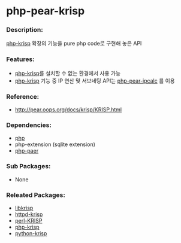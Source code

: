 # php-pear-krisp

### Description:

[php-krisp](pkg-core-php-krisp) 확장의 기능을 pure php code로 구현해 놓은 API

### Features:
* [php-krisp](pkg-core-php-krisp.md)를 설치할 수 없는 환경에서 사용 가능
* [php-krisp](pkg-core-php-krisp.md) 기능 중 IP 연산 및 서브네팅 API는 [php-pear-ipcalc](pkg-core-php-pear-ipcalc.md) 를 이용

### Reference:
* http://pear.oops.org/docs/krisp/KRISP.html

### Dependencies:
* [php](pkg-base-php.md)
* php-extension (sqlite extension)
* [php-paer](pkg-base-php-pear.md)

### Sub Packages:
* None

### Releated Packages:
* [libkrisp](pkg-core-libkrisp.md)
* [httpd-krisp](pkg-core-httpd-krisp.md)
* [perl-KRISP](pkg-core-perl-KRISP.md)
* [php-krisp](pkg-core-php-krisp.md)
* [python-krisp](pkg-core-python-krisp.md)
